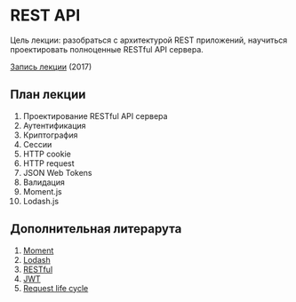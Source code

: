 # REST API

Цель лекции: разобраться с архитектурой REST приложений, научиться проектировать
полноценные RESTful API сервера.

[Запись лекции](https://vimeo.com/227037500/13dc2c5cab) (2017)

## План лекции

1. Проектирование RESTful API сервера
2. Аутентификация
3. Криптография
4. Сессии
5. HTTP cookie
6. HTTP request
7. JSON Web Tokens
8. Валидация
9. Moment.js
10. Lodash.js

## Дополнительная литерарута

1. [Moment](https://momentjs.com/)
2. [Lodash](https://lodash.com/docs/4.17.4)
3. [RESTful](https://martinfowler.com/articles/richardsonMaturityModel.html)
4. [JWT](https://jwt.io/)
5. [Request life cycle](https://github.com/alex/what-happens-when)
